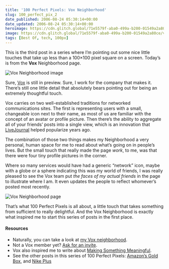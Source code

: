 ```yaml
---
title: '100 Perfect Pixels: Vox Neighborhood'
slug: 100_perfect_pix_2
date_published: 2006-08-24 05:30:14+00:00
date_updated: 2006-08-24 05:30:14+00:00
heroimage: https://cdn.glitch.global/71e5579f-aba0-499a-b200-01549a2a80ce/voxneighborhoodshot.png?v=1730095669970
image: https://cdn.glitch.global/71e5579f-aba0-499a-b200-01549a2a80ce/voxneighborhoodshot.png?v=1730095669970
tags: [Best Of, tech, 100px]
---
```

This is the third post in a series where I’m pointing out some nice little touches that take up less than a 100×100 pixel square on a screen. Today’s is from the **Vox** Neighborhood page.

![Vox Neighborhood image](https://cdn.glitch.global/71e5579f-aba0-499a-b200-01549a2a80ce/100pxvox.png?v=1730095511064) 

Sure, [Vox](http://www.vox.com/) is still in preview. Sure, I work for the company that makes it. There’s still one little detail that absolutely bears pointing out for being an extremely thoughtful touch.

Vox carries on two well-established traditions for networked communications sites. The first is representing users with a small, changeable icon next to their name, as most of us are familiar with the concept of an avatar or profile picture. Then there’s the ability to aggregate all of your friends’ posts into a single view, which is an innovation that [LiveJournal](http://www.livejournal.com/) helped popularize years ago.

The combination of those two things makes my Neighborhood a very personal, human space for me to read about what’s going on in people’s lives. But the small touch that really made the page *work*, to me, was that there were four tiny profile pictures in the corner.

Where so many services would have had a generic “network” icon, maybe with a globe or a sphere indicating this was my world of friends, I was really pleased to see the Vox team put *the faces of my actual friends* in the page to illustrate where I am. It even updates the people to reflect whomever’s posted most recently.

![Vox Neighborhood page](https://cdn.glitch.global/71e5579f-aba0-499a-b200-01549a2a80ce/voxneighborhoodshot.png?v=1730095669970)

That’s what 100 Perfect Pixels is all about, a little touch that takes something from sufficient to really delightful. And the Vox Neighborhood is exactly what inspired me to start this series of posts in the first place.

#### Resources

- Naturally, you can take a look at [my Vox neighborhood](http://anil.vox.com/explore/neighborhood/).
- Not a Vox member yet? [Ask for an invite](http://www.sixapart.com/vox/).
- Vox also inspired me to write about [Making Something Meaningful](/2006/07/05/making_somethin).
- See the other posts in this series of 100 Perfect Pixels: [Amazon’s Gold Box](/2006/08/22/100_perfect_pix), and [Nike Plus](/2006/08/21/100_perfect_pix)
